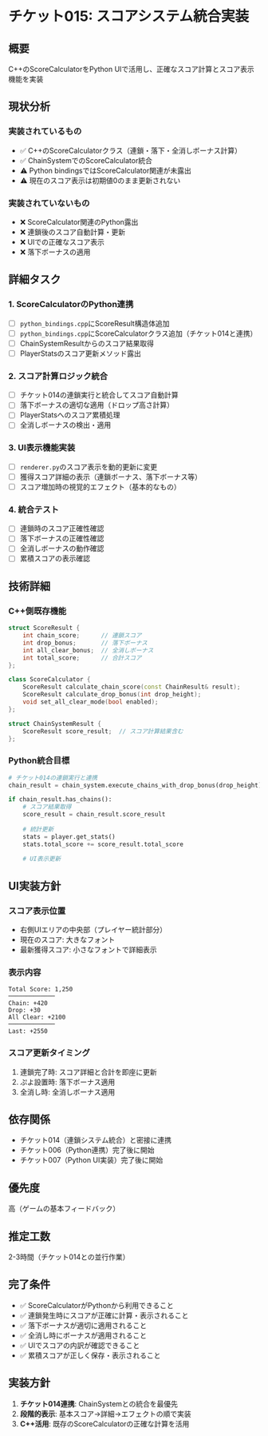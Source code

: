 # チケット015: スコアシステム統合実装

## 概要
C++のScoreCalculatorをPython UIで活用し、正確なスコア計算とスコア表示機能を実装

## 現状分析

### 実装されているもの
- ✅ C++のScoreCalculatorクラス（連鎖・落下・全消しボーナス計算）
- ✅ ChainSystemでのScoreCalculator統合
- ⚠️ Python bindingsではScoreCalculator関連が未露出
- ⚠️ 現在のスコア表示は初期値0のまま更新されない

### 実装されていないもの
- ❌ ScoreCalculator関連のPython露出
- ❌ 連鎖後のスコア自動計算・更新
- ❌ UIでの正確なスコア表示
- ❌ 落下ボーナスの適用

## 詳細タスク

### 1. ScoreCalculatorのPython連携
- [ ] `python_bindings.cpp`にScoreResult構造体追加
- [ ] `python_bindings.cpp`にScoreCalculatorクラス追加（チケット014と連携）
- [ ] ChainSystemResultからのスコア結果取得
- [ ] PlayerStatsのスコア更新メソッド露出

### 2. スコア計算ロジック統合
- [ ] チケット014の連鎖実行と統合してスコア自動計算
- [ ] 落下ボーナスの適切な適用（ドロップ高さ計算）
- [ ] PlayerStatsへのスコア累積処理
- [ ] 全消しボーナスの検出・適用

### 3. UI表示機能実装
- [ ] `renderer.py`のスコア表示を動的更新に変更
- [ ] 獲得スコア詳細の表示（連鎖ボーナス、落下ボーナス等）
- [ ] スコア増加時の視覚的エフェクト（基本的なもの）

### 4. 統合テスト
- [ ] 連鎖時のスコア正確性確認
- [ ] 落下ボーナスの正確性確認
- [ ] 全消しボーナスの動作確認
- [ ] 累積スコアの表示確認

## 技術詳細

### C++側既存機能
```cpp
struct ScoreResult {
    int chain_score;      // 連鎖スコア
    int drop_bonus;       // 落下ボーナス
    int all_clear_bonus;  // 全消しボーナス
    int total_score;      // 合計スコア
};

class ScoreCalculator {
    ScoreResult calculate_chain_score(const ChainResult& result);
    ScoreResult calculate_drop_bonus(int drop_height);
    void set_all_clear_mode(bool enabled);
};

struct ChainSystemResult {
    ScoreResult score_result;  // スコア計算結果含む
};
```

### Python統合目標
```python
# チケット014の連鎖実行と連携
chain_result = chain_system.execute_chains_with_drop_bonus(drop_height)

if chain_result.has_chains():
    # スコア結果取得
    score_result = chain_result.score_result
    
    # 統計更新
    stats = player.get_stats()
    stats.total_score += score_result.total_score
    
    # UI表示更新
```

## UI実装方針

### スコア表示位置
- 右側UIエリアの中央部（プレイヤー統計部分）
- 現在のスコア: 大きなフォント
- 最新獲得スコア: 小さなフォントで詳細表示

### 表示内容
```
Total Score: 1,250
─────────────
Chain: +420
Drop: +30
All Clear: +2100
─────────────
Last: +2550
```

### スコア更新タイミング
1. 連鎖完了時: スコア詳細と合計を即座に更新
2. ぷよ設置時: 落下ボーナス適用
3. 全消し時: 全消しボーナス適用

## 依存関係
- チケット014（連鎖システム統合）と密接に連携
- チケット006（Python連携）完了後に開始
- チケット007（Python UI実装）完了後に開始

## 優先度
高（ゲームの基本フィードバック）

## 推定工数
2-3時間（チケット014との並行作業）

## 完了条件
- ✅ ScoreCalculatorがPythonから利用できること
- ✅ 連鎖発生時にスコアが正確に計算・表示されること
- ✅ 落下ボーナスが適切に適用されること
- ✅ 全消し時にボーナスが適用されること
- ✅ UIでスコアの内訳が確認できること
- ✅ 累積スコアが正しく保存・表示されること

## 実装方針
1. **チケット014連携**: ChainSystemとの統合を最優先
2. **段階的表示**: 基本スコア→詳細→エフェクトの順で実装
3. **C++活用**: 既存のScoreCalculatorの正確な計算を活用